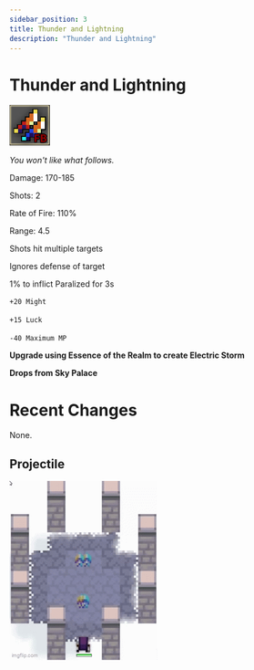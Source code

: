 ```yaml
---
sidebar_position: 3
title: Thunder and Lightning
description: "Thunder and Lightning"
---
```


# Thunder and Lightning

![Thunder and Lightning](https://raw.githubusercontent.com/Terracidal/Gifs/main/56a6c975eefdd461b506400d7d1d268e.png)

<i>You won't like what follows.</i>

Damage: 170-185

Shots: 2

Rate of Fire: 110% 

Range: 4.5

Shots hit multiple targets

Ignores defense of target

1% to inflict Paralized for 3s

    +20 Might

    +15 Luck
    
    -40 Maximum MP



**Upgrade using Essence of the Realm to create Electric Storm**


**Drops from Sky Palace**

# Recent Changes
None. 
## Projectile

![TaL Projectile](https://raw.githubusercontent.com/Terracidal/Gifs/main/9ffbr8.gif)
